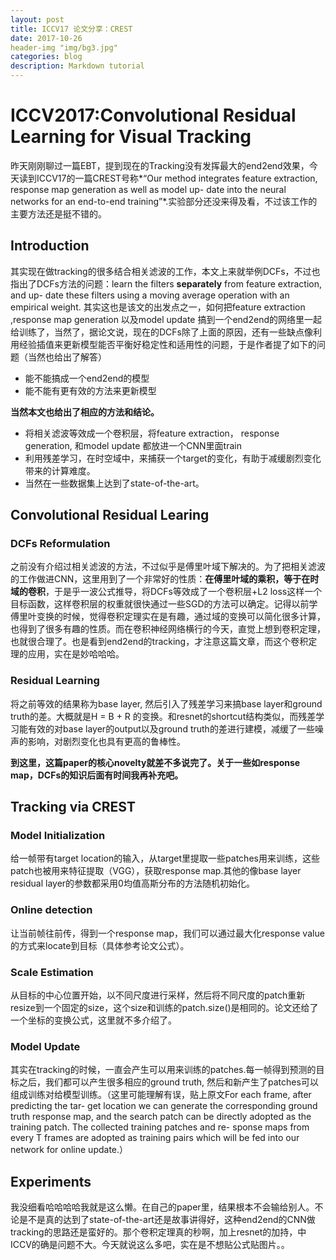 ```yaml
---
layout: post
title: ICCV17 论文分享：CREST 
date: 2017-10-26
header-img "img/bg3.jpg"
categories: blog
description: Markdown tutorial
---
```


# ICCV2017:Convolutional Residual Learning for Visual Tracking

  昨天刚刚聊过一篇EBT，提到现在的Tracking没有发挥最大的end2end效果，今天读到ICCV17的一篇CREST号称*“Our method integrates feature extraction, response map generation as well as model up- date into the neural networks for an end-to-end training”*.实验部分还没来得及看，不过该工作的主要方法还是挺不错的。

## Introduction

其实现在做tracking的很多结合相关滤波的工作，本文上来就举例DCFs，不过也指出了DCFs方法的问题：learn the filters **separately** from feature extraction, and up- date these filters using a moving average operation with an empirical weight. 其实这也是该文的出发点之一，如何把feature extraction ,response map generation 以及model update 搞到一个end2end的网络里一起给训练了，当然了，据论文说，现在的DCFs除了上面的原因，还有一些缺点像利用经验插值来更新模型能否平衡好稳定性和适用性的问题，于是作者提了如下的问题（当然也给出了解答）

- 能不能搞成一个end2end的模型
- 能不能有更有效的方法来更新模型

**当然本文也给出了相应的方法和结论。**

- 将相关滤波等效成一个卷积层，将feature extraction， response generation, 和model update 都放进一个CNN里面train
- 利用残差学习，在时空域中，来捕获一个target的变化，有助于减缓剧烈变化带来的计算难度。
- 当然在一些数据集上达到了state-of-the-art。

## Convolutional Residual Learing


### DCFs Reformulation
 之前没有介绍过相关滤波的方法，不过似乎是傅里叶域下解决的。为了把相关滤波的工作做进CNN，这里用到了一个非常好的性质：**在傅里叶域的乘积，等于在时域的卷积**，于是乎一波公式推导，将DCFs等效成了一个卷积层+L2 loss这样一个目标函数，这样卷积层的权重就很快通过一些SGD的方法可以确定。记得以前学傅里叶变换的时候，觉得卷积定理实在是有趣，通过域的变换可以简化很多计算，也得到了很多有趣的性质。而在卷积神经网络横行的今天，直觉上想到卷积定理，也就很合理了。也是看到end2end的tracking，才注意这篇文章，而这个卷积定理的应用，实在是妙哈哈哈。

### Residual Learning

将之前等效的结果称为base layer, 然后引入了残差学习来搞base layer和ground truth的差。大概就是H = B + R 的变换。和resnet的shortcut结构类似，而残差学习能有效的对base layer的output以及ground truth的差进行建模，减缓了一些噪声的影响，对剧烈变化也具有更高的鲁棒性。

**到这里，这篇paper的核心novelty就差不多说完了。关于一些如response map，DCFs的知识后面有时间我再补充吧。**

## Tracking via CREST


### Model Initialization
给一帧带有target location的输入，从target里提取一些patches用来训练，这些patch也被用来特征提取（VGG），获取response map.其他的像base layer residual layer的参数都采用0均值高斯分布的方法随机初始化。
### Online detection
让当前帧往前传，得到一个response map，我们可以通过最大化response value的方式来locate到目标（具体参考论文公式）。
### Scale Estimation
从目标的中心位置开始，以不同尺度进行采样，然后将不同尺度的patch重新resize到一个固定的size，这个size和训练的patch.size()是相同的。论文还给了一个坐标的变换公式，这里就不多介绍了。
### Model Update
其实在tracking的时候，一直会产生可以用来训练的patches.每一帧得到预测的目标之后，我们都可以产生很多相应的ground truth, 然后和新产生了patches可以组成训练对给模型训练。（这里可能理解有误，贴上原文For each frame, after predicting the tar- get location we can generate the corresponding ground truth response map, and the search patch can be directly adopted as the training patch. The collected training patches and re- sponse maps from every T frames are adopted as training pairs which will be fed into our network for online update.）

## Experiments
我没细看哈哈哈哈我就是这么懒。在自己的paper里，结果根本不会输给别人。不论是不是真的达到了state-of-the-art还是故事讲得好，这种end2end的CNN做tracking的思路还是蛮好的。那个卷积定理真的秒啊，加上resnet的加持，中ICCV的确是问题不大。今天就说这么多吧，实在是不想贴公式贴图片。。


